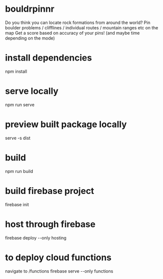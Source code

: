 # bouldrpinnr


Do you think you can locate rock formations from around the world?
Pin boulder problems / clifflines / individual routes / mountain ranges etc on the map
Get a score based on accuracy of your pins! (and maybe time depending on the mode) 


# install dependencies
npm install 

# serve locally
npm run serve

# preview built package locally
serve -s dist

# build
npm run build

# build firebase project
firebase init

# host through firebase
firebase deploy --only hosting

# to deploy cloud functions
navigate to /functions
firebase serve --only functions



